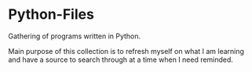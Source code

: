 # Python-Files
Gathering of programs written in Python.

Main purpose of this collection is to refresh myself on what I am learning and have a source to search through at a time when I need reminded.
